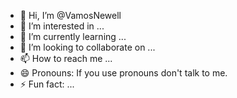 - 👋 Hi, I’m @VamosNewell
- 👀 I’m interested in ...
- 🌱 I’m currently learning ...
- 💞️ I’m looking to collaborate on ...
- 📫 How to reach me ...
- 😄 Pronouns: If you use pronouns don't talk to me. 
- ⚡ Fun fact: ...

<!---
VamosNewell/VamosNewell is a ✨ special ✨ repository because its `README.md` (this file) appears on your GitHub profile.
You can click the Preview link to take a look at your changes.
--->
